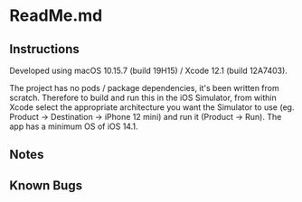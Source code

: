 #  ReadMe.md

## Instructions

Developed using macOS 10.15.7 (build 19H15) / Xcode 12.1 (build 12A7403).

The project has no pods / package dependencies, it's been written from scratch. Therefore to build and run this in the iOS Simulator, from within Xcode select the appropriate architecture you want the Simulator to use (eg. Product -> Destination -> iPhone 12 mini) and run it (Product -> Run). The app has a minimum OS of iOS 14.1.

## Notes

## Known Bugs

